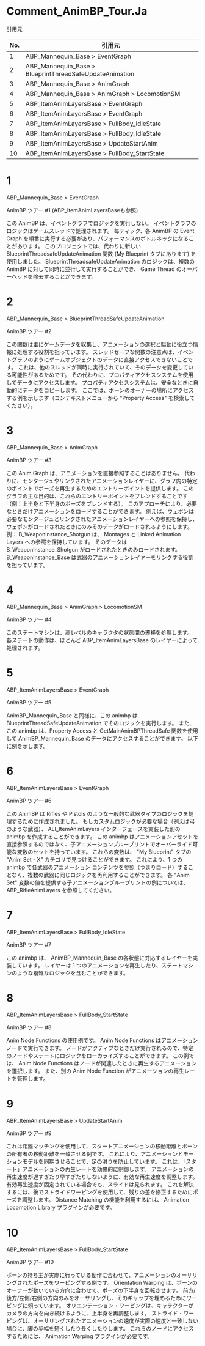 # Comment_AnimBP_Tour.Ja

引用元

| No. | 引用元                                                  |
|-----|---------------------------------------------------------|
| 1   | ABP_Mannequin_Base > EventGraph                         |
| 2   | ABP_Mannequin_Base > BlueprintThreadSafeUpdateAnimation |
| 3   | ABP_Mannequin_Base > AnimGraph                          |
| 4   | ABP_Mannequin_Base > AnimGraph > LocomotionSM           |
| 5   | ABP_ItemAnimLayersBase > EventGraph                     |
| 6   | ABP_ItemAnimLayersBase > EventGraph                     |
| 7   | ABP_ItemAnimLayersBase > FullBody_IdleState             |
| 8   | ABP_ItemAnimLayersBase > FullBody_IdleState             |
| 9   | ABP_ItemAnimLayersBase > UpdateStartAnim                |
| 10  | ABP_ItemAnimLayersBase > FullBody_StartState            |

# 1

ABP_Mannequin_Base > EventGraph

AnimBP ツアー #1 (ABP_ItemAnimLayersBaseも参照)

この AnimBP は、イベントグラフでロジックを実行しない。
イベントグラフのロジックはゲームスレッドで処理されます。
毎ティック、各 AnimBP の Event Graph を順番に実行する必要があり、パフォーマンスのボトルネックになることがあります。
このプロジェクトでは、代わりに新しい BlueprintThreadsafeUpdateAnimation 関数 (My Blueprint タブにあります) を使用しました。
BlueprintThreadsafeUpdateAnimation のロジックは、複数の AnimBP に対して同時に並行して実行することができ、 Game Thread のオーバーヘッドを除去することができます。

# 2

ABP_Mannequin_Base > BlueprintThreadSafeUpdateAnimation

AnimBP ツアー #2

この関数は主にゲームデータを収集し、アニメーションの選択と駆動に役立つ情報に処理する役割を担っています。
スレッドセーフな関数の注意点は、イベントグラフのようにゲームオブジェクトのデータに直接アクセスできないことです。
これは、他のスレッドが同時に実行されていて、そのデータを変更している可能性があるためです。
その代わりに、プロパティアクセスシステムを使用してデータにアクセスします。
プロパティアクセスシステムは、安全なときに自動的にデータをコピーします。
ここでは、ポーンのオーナーの場所にアクセスする例を示します（コンテキストメニューから "Property Access" を検索してください）。

# 3

ABP_Mannequin_Base > AnimGraph

AnimBP ツアー #3

この Anim Graph は、アニメーションを直接参照することはありません。
代わりに、モンタージュやリンクされたアニメーションレイヤーに、グラフ内の特定のポイントでポーズを再生するためのエントリーポイントを提供します。
このグラフの主な目的は、これらのエントリーポイントをブレンドすることです（例：上半身と下半身のポーズをブレンドする）。
このアプローチにより、必要なときだけアニメーションをロードすることができます。
例えば、ウェポンは必要なモンタージュとリンクされたアニメーションレイヤーへの参照を保持し、ウェポンがロードされたときにのみそのデータがロードされるようにします。
例： B_WeaponInstance_Shotgun は、 Montages と Linked Animation Layers への参照を保持しています。
そのデータは B_WeaponInstance_Shotgun がロードされたときのみロードされます。
B_WeaponInstance_Base は武器のアニメーションレイヤーをリンクする役割を担っています。

# 4

ABP_Mannequin_Base > AnimGraph > LocomotionSM

AnimBP ツアー #4

このステートマシンは、高レベルのキャラクタの状態間の遷移を処理します。
各ステートの動作は、ほとんど ABP_ItemAnimLayersBase のレイヤーによって処理されます。

# 5

ABP_ItemAnimLayersBase > EventGraph

AnimBP ツアー #5

AnimBP_Mannequin_Base と同様に、この animbp は BlueprintThreadSafeUpdateAnimation でそのロジックを実行します。
また、この animbp は、Property Access と GetMainAnimBPThreadSafe 関数を使用して AnimBP_Mannequin_Base のデータにアクセスすることができます。
以下に例を示します。

# 6

ABP_ItemAnimLayersBase > EventGraph

AnimBP ツアー #6

この AnimBP は Rifles や Pistols のような一般的な武器タイプのロジックを処理するために作成されました。
もしカスタムロジックが必要な場合（例えば弓のような武器）、 ALI_ItemAnimLayers インターフェースを実装した別の animbp を作成することができます。
この animbp はアニメーションアセットを直接参照するのではなく、子アニメーションブループリントでオーバーライド可能な変数のセットを持っています。
これらの変数は、 "My Blueprint" タブの "Anim Set - X" カテゴリで見つけることができます。
これにより、1 つの animbp で各武器のアニメーション コンテンツを参照（つまりロード）することなく、複数の武器に同じロジックを再利用することができます。
各 "Anim Set" 変数の値を提供する子アニメーションブループリントの例については、 ABP_RifleAnimLayers を参照してください。

# 7

ABP_ItemAnimLayersBase > FullBody_IdleState

AnimBP ツアー #7

この animbp は、 AnimBP_Mannequin_Base の各状態に対応するレイヤーを実装しています。
レイヤーは 1 つのアニメーションを再生したり、ステートマシンのような複雑なロジックを含むことができます。

# 8

ABP_ItemAnimLayersBase > FullBody_StartState

AnimBP ツアー #8

Anim Node Functions の使用例です。
Anim Node Functions はアニメーションノードで実行できます。
ノードがアクティブなときだけ実行されるので、特定のノードやステートにロジックをローカライズすることができます。
この例では、 Anim Node Functions はノードが関連したときに再生するアニメーションを選択します。
また、別の Anim Node Function がアニメーションの再生レートを管理します。

# 9

ABP_ItemAnimLayersBase > UpdateStartAnim

AnimBP ツアー #9

これは距離マッチングを使用して、スタートアニメーションの移動距離とポーンの所有者の移動距離を一致させる例です。
これにより、アニメーションとモーションモデルを同期させることで、足の滑りを防止しています。
これは、「スタート」アニメーションの再生レートを効果的に制御します。
アニメーションの再生速度が遅すぎたり早すぎたりしないように、有効な再生速度を調整します。
有効再生速度が固定されている場合でも、スライドは見られます。
これを解決するには、後でストライドワーピングを使用して、残りの差を修正するためにポーズを調整します。
Distance Matching の機能を利用するには、 Animation Locomotion Library プラグインが必要です。

# 10

ABP_ItemAnimLayersBase > FullBody_StartState

AnimBP ツアー #10

ポーンの持ち主が実際に行っている動作に合わせて、アニメーションのオーサリングされたポーズをワーピングする例です。
Orientation Warping は、ポーンのオーナーが動いている方向に合わせて、ポーズの下半身を回転させます。
前方/後方/左側/右側の方向のみをオーサリングし、そのギャップを埋めるためにワーピングに頼っています。
オリエンテーション・ワーピングは、キャラクターがカメラの方向を向き続けるように、上半身を再調整します。
ストライド・ワーピングは、オーサリングされたアニメーションの速度が実際の速度と一致しない場合に、脚の歩幅を短くしたり長くしたりします。
これらのノードにアクセスするためには、 Animation Warping プラグインが必要です。
